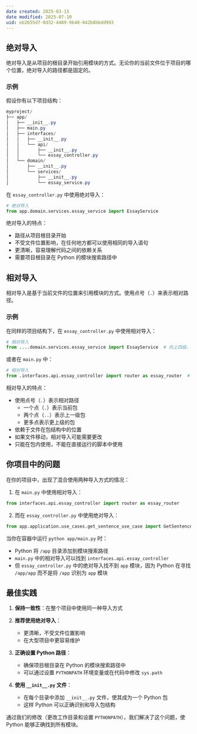 ```yaml
---
date created: 2025-03-15
date modified: 2025-07-10
uid: eb2655d7-0d32-4489-9b40-042b8bbdd993
---
```

## 绝对导入

绝对导入是从项目的根目录开始引用模块的方式。无论你的当前文件位于项目的哪个位置，绝对导入的路径都是固定的。

### 示例

假设你有以下项目结构：

```Java
myproject/
├── app/
│   ├── __init__.py
│   ├── main.py
│   ├── interfaces/
│   │   ├── __init__.py
│   │   └── api/
│   │       ├── __init__.py
│   │       └── essay_controller.py
│   └── domain/
│       ├── __init__.py
│       └── services/
│           ├── __init__.py
│           └── essay_service.py
```

在 `essay_controller.py` 中使用绝对导入：

```python
# 绝对导入
from app.domain.services.essay_service import EssayService
```

绝对导入的特点：

- 路径从项目根目录开始
- 不受文件位置影响，在任何地方都可以使用相同的导入语句
- 更清晰，容易理解代码之间的依赖关系
- 需要项目根目录在 Python 的模块搜索路径中

## 相对导入

相对导入是基于当前文件的位置来引用模块的方式。使用点号（`.`）来表示相对路径。

### 示例

在同样的项目结构下，在 `essay_controller.py` 中使用相对导入：

```python
# 相对导入
from ....domain.services.essay_service import EssayService  # 向上四级，再向下到domain/services
```

或者在 `main.py` 中：

```python
# 相对导入
from .interfaces.api.essay_controller import router as essay_router  # 当前目录下的interfaces/api
```

相对导入的特点：

- 使用点号（`.`）表示相对路径
  - 一个点（`.`）表示当前包
  - 两个点（`..`）表示上一级包
  - 更多点表示更上级的包
- 依赖于文件在包结构中的位置
- 如果文件移动，相对导入可能需要更改
- 只能在包内使用，不能在直接运行的脚本中使用

## 你项目中的问题

在你的项目中，出现了混合使用两种导入方式的情况：

1. 在 `main.py` 中使用相对导入：

```python
from interfaces.api.essay_controller import router as essay_router
```

2. 而在 `essay_controller.py` 中使用绝对导入：

```python
from app.application.use_cases.get_sentence_use_case import GetSentenceUseCase
```

当你在容器中运行 `python app/main.py` 时：

- Python 将 `/app` 目录添加到模块搜索路径
- `main.py` 中的相对导入可以找到 `interfaces.api.essay_controller`
- 但 `essay_controller.py` 中的绝对导入找不到 `app` 模块，因为 Python 在寻找 `/app/app` 而不是将 `/app` 识别为 `app` 模块

## 最佳实践

1. **保持一致性**：在整个项目中使用同一种导入方式
   
2. **推荐使用绝对导入**：
   - 更清晰，不受文件位置影响
   - 在大型项目中更容易维护
   
3. **正确设置 Python 路径**：
   - 确保项目根目录在 Python 的模块搜索路径中
   - 可以通过设置 `PYTHONPATH` 环境变量或在代码中修改 `sys.path`

4. **使用 `__init__.py` 文件**：
   - 在每个目录中添加 `__init__.py` 文件，使其成为一个 Python 包
   - 这样 Python 可以正确识别和导入包结构

通过我们的修改（更改工作目录和设置 `PYTHONPATH`），我们解决了这个问题，使 Python 能够正确找到所有模块。
